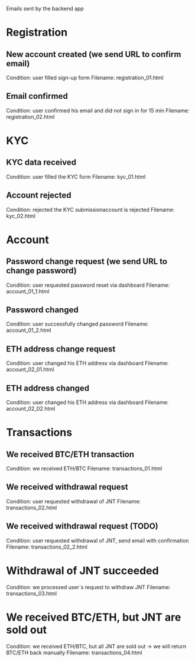 Emails sent by the backend app

# Registration

## New account created (we send URL to confirm email)
Condition: user filled sign-up form
Filename: registration_01.html

## Email confirmed
Condition: user confirmed his email and did not sign in for 15 min
Filename: registration_02.html


# KYC

## KYC data received
Condition: user filled the KYC form
Filename: kyc_01.html

## Account rejected
Condition: rejected the KYC submissionaccount is rejected
Filename: kyc_02.html


# Account

## Password change request (we send URL to change password)
Condition: user requested password reset via dashboard
Filename: account_01_1.html

## Password changed
Condition: user successfully changed password
Filename: account_01_2.html

## ETH address change request
Condition: user changed his ETH address via dashboard
Filename: account_02_01.html

## ETH address changed
Condition: user changed his ETH address via dashboard
Filename: account_02_02.html


# Transactions

## We received BTC/ETH transaction
Condition: we received ETH/BTC
Filename: transactions_01.html

## We received withdrawal request
Condition: user requested withdrawal of JNT
Filename: transactions_02.html

## We received withdrawal request (TODO)
Condition: user requested withdrawal of JNT, send email with confirmation 
Filename: transactions_02_2.html

# Withdrawal of JNT succeeded
Condition: we processed user`s request to withdraw JNT
Filename: transactions_03.html

# We received BTC/ETH, but JNT are sold out
Condition: we received ETH/BTC, but all JNT are sold out -> we will return BTC/ETH back manually
Filename: transactions_04.html

